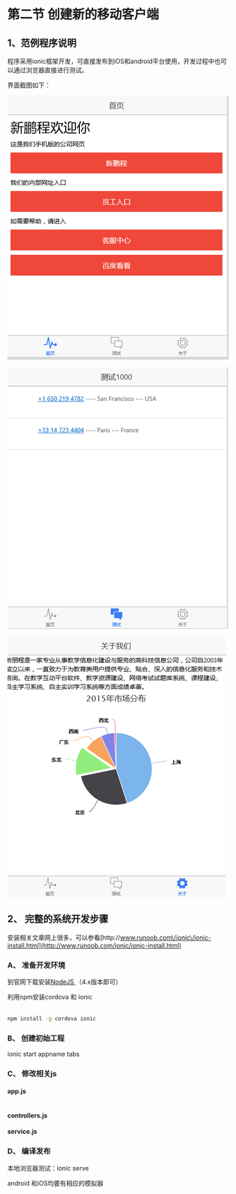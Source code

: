 # 第二节 创建新的移动客户端

## 1、范例程序说明

程序采用ionic框架开发，可直接发布到iOS和android平台使用，开发过程中也可以通过浏览器直接进行测试。

界面截图如下：

![](/assets/02.png)

![](/assets/03.png)

![](/assets/04.png)

## 2、 完整的系统开发步骤

安装相关文章网上很多，可以参看[http:\/\/www.runoob.com\/ionic\/ionic-install.html](http://www.runoob.com/ionic/ionic-install.html)

### A、 准备开发环境

到官网下载安装[NodeJS ](https://nodejs.org/)（4.x版本即可）

利用npm安装cordova 和 ionic

```bash

npm install -g cordova ionic

```

### B、 创建初始工程

ionic start appname  tabs

### C、 修改相关js

#### app.js 

```java

```

#### controllers.js

 
#### service.js


### D、 编译发布

本地浏览器测试：ionic  serve

android 和iOS均要有相应的模拟器


